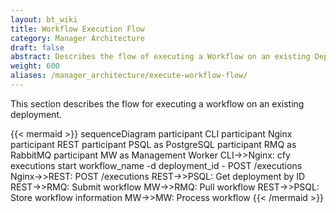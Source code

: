 ```yaml
---
layout: bt_wiki
title: Workflow Execution Flow
category: Manager Architecture
draft: false
abstract: Describes the flow of executing a Workflow on an existing Deployment
weight: 600
aliases: /manager_architecture/execute-workflow-flow/
---
```

This section describes the flow for executing a workflow on an existing deployment.

{{< mermaid >}}
sequenceDiagram
    participant CLI
    participant Nginx
    participant REST
    participant PSQL as PostgreSQL
    participant RMQ as RabbitMQ
    participant MW as Management Worker
    CLI->>Nginx: cfy executions start workflow_name -d deployment_id - POST /executions
    Nginx->>REST: POST /executions
    REST->>PSQL: Get deployment by ID
    REST->>RMQ: Submit workflow
    MW->>RMQ: Pull workflow
    REST->>PSQL: Store workflow information
    MW->>MW: Process workflow
{{< /mermaid >}}

<!-- for docs on mermaidjs see https://mermaidjs.github.io/sequenceDiagram.html -->